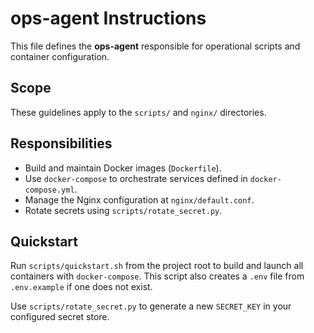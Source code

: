 # ops-agent Instructions

This file defines the **ops-agent** responsible for operational scripts and container configuration.

## Scope

These guidelines apply to the `scripts/` and `nginx/` directories.

## Responsibilities
- Build and maintain Docker images (`Dockerfile`).
- Use `docker-compose` to orchestrate services defined in `docker-compose.yml`.
- Manage the Nginx configuration at `nginx/default.conf`.
- Rotate secrets using `scripts/rotate_secret.py`.

## Quickstart

Run `scripts/quickstart.sh` from the project root to build and launch all containers with `docker-compose`. This script also creates a `.env` file from `.env.example` if one does not exist.

Use `scripts/rotate_secret.py` to generate a new `SECRET_KEY` in your configured secret store.
